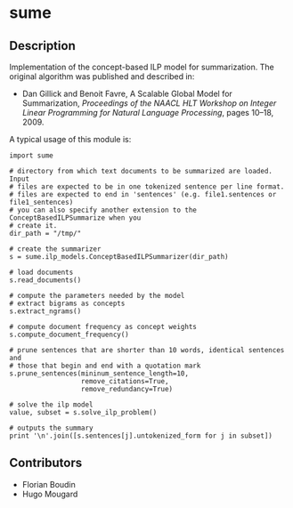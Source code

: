 # sume

## Description

Implementation of the concept-based ILP model for summarization. The original
algorithm was published and described in:

  * Dan Gillick and Benoit Favre, A Scalable Global Model for Summarization,
    *Proceedings of the NAACL HLT Workshop on Integer Linear Programming for
    Natural Language Processing*, pages 10–18, 2009.

A typical usage of this module is:

    import sume

    # directory from which text documents to be summarized are loaded. Input
    # files are expected to be in one tokenized sentence per line format.
    # files are expected to end in 'sentences' (e.g. file1.sentences or file1_sentences)
    # you can also specify another extension to the ConceptBasedILPSummarize when you
    # create it.
    dir_path = "/tmp/"

    # create the summarizer
    s = sume.ilp_models.ConceptBasedILPSummarizer(dir_path)

    # load documents
    s.read_documents()

    # compute the parameters needed by the model
    # extract bigrams as concepts
    s.extract_ngrams()

    # compute document frequency as concept weights
    s.compute_document_frequency()

    # prune sentences that are shorter than 10 words, identical sentences and
    # those that begin and end with a quotation mark
    s.prune_sentences(mininum_sentence_length=10,
                      remove_citations=True,
                      remove_redundancy=True)

    # solve the ilp model
    value, subset = s.solve_ilp_problem()

    # outputs the summary
    print '\n'.join([s.sentences[j].untokenized_form for j in subset])

## Contributors

* Florian Boudin
* Hugo Mougard
